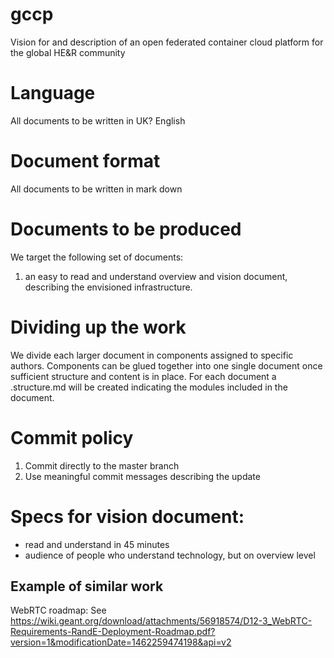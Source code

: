 # gccp
Vision for and description of an open federated container cloud platform for the global HE&amp;R community

Language
========
All documents to be written in UK? English

Document format
===============
All documents to be written in mark down

Documents to be produced
========================
We target the following set of documents:

1. an easy to read and understand overview and vision document, describing the envisioned infrastructure.

Dividing up the work
====================
We divide each larger document in components assigned to specific authors.
Components can be glued together into one single document once sufficient
structure and content is in place. For each document a
<documentname>.structure.md will be created indicating the modules included in
the document.

Commit policy
=============
1. Commit directly to the master branch
2. Use meaningful commit messages describing the update

Specs for vision document:
============================
* read and understand in 45 minutes
* audience of people who understand technology, but on overview level

Example of similar work
-----------------------
WebRTC roadmap:
See https://wiki.geant.org/download/attachments/56918574/D12-3_WebRTC-Requirements-RandE-Deployment-Roadmap.pdf?version=1&modificationDate=1462259474198&api=v2
